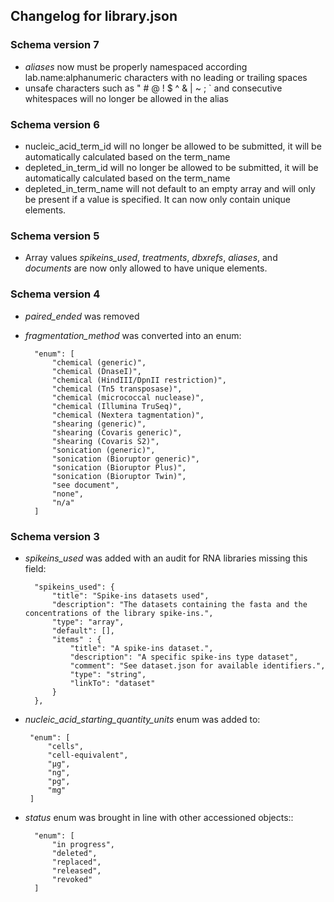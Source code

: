 ## Changelog for library.json

### Schema version 7

* *aliases* now must be properly namespaced according lab.name:alphanumeric characters with no leading or trailing spaces
* unsafe characters such as " # @ ! $ ^ & | ~ ; ` and consecutive whitespaces will no longer be allowed in the alias

### Schema version 6

* nucleic_acid_term_id will no longer be allowed to be submitted, it will be automatically calculated based on the term_name
* depleted_in_term_id will no longer be allowed to be submitted, it will be automatically calculated based on the term_name
* depleted_in_term_name will not default to an empty array and will only be present if a value is specified. It can now only contain unique elements.

### Schema version 5

* Array values *spikeins_used*, *treatments*, *dbxrefs*, *aliases*, and *documents* are now only allowed to have unique elements.

### Schema version 4

* *paired_ended* was removed

* *fragmentation_method* was converted into an enum:

        "enum": [
            "chemical (generic)",
            "chemical (DnaseI)",
            "chemical (HindIII/DpnII restriction)",
            "chemical (Tn5 transposase)",
            "chemical (micrococcal nuclease)",
            "chemical (Illumina TruSeq)",
            "chemical (Nextera tagmentation)",
            "shearing (generic)",
            "shearing (Covaris generic)",
            "shearing (Covaris S2)",
            "sonication (generic)",
            "sonication (Bioruptor generic)",
            "sonication (Bioruptor Plus)",
            "sonication (Bioruptor Twin)",
            "see document",
            "none",
            "n/a"
        ]

### Schema version 3

* *spikeins_used* was added with an audit for RNA libraries missing this field:

        "spikeins_used": {
            "title": "Spike-ins datasets used",
            "description": "The datasets containing the fasta and the concentrations of the library spike-ins.",
            "type": "array",
            "default": [],
            "items" : {
                "title": "A spike-ins dataset.",
                "description": "A specific spike-ins type dataset",
                "comment": "See dataset.json for available identifiers.",
                "type": "string",
                "linkTo": "dataset"
            }
        },

*  *nucleic_acid_starting_quantity_units* enum was added to:

        "enum": [
            "cells",
            "cell-equivalent",
            "µg",
            "ng",
            "pg",
            "mg"
        ]

* *status* enum was brought in line with other accessioned objects::

        "enum": [
            "in progress",
            "deleted",
            "replaced",
            "released",
            "revoked"
        ]
